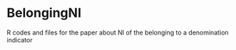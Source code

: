 # BelongingNI
R codes and files for the paper about NI of the belonging to a denomination indicator
